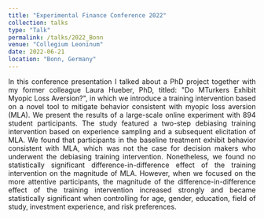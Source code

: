 ```yaml
---
title: "Experimental Finance Conference 2022"
collection: talks
type: "Talk"
permalink: /talks/2022_Bonn
venue: "Collegium Leoninum"
date: 2022-06-21
location: "Bonn, Germany"
---
```


<div style="text-align: justify; text-justify: inter-word;">In this conference presentation I talked about a PhD project together with my former colleague Laura Hueber, PhD,
titled: "Do MTurkers Exhibit Myopic Loss Aversion?", in which we introduce a training intervention based on a novel tool
to mitigate behavior consistent with myopic loss aversion (MLA). We present the results of a large-scale online
experiment with 894 student participants. The study featured a two-step debiasing training intervention based on
experience sampling and a subsequent elicitation of MLA. We found that participants in the baseline treatment exhibit
behavior consistent with MLA, which was not the case for decision makers who underwent the debiasing training
intervention. Nonetheless, we found no statistically significant difference-in-difference effect of the training
intervention on the magnitude of MLA. However, when we focused on the more attentive participants, the magnitude of the
difference-in-difference effect of the training intervention increased strongly and became statistically significant
when controlling for age, gender, education, field of study, investment experience, and risk preferences.</div>